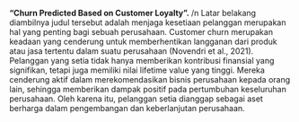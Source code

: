 **“Churn Predicted Based on Customer Loyalty”.** /n
Latar belakang diambilnya judul tersebut adalah menjaga kesetiaan pelanggan merupakan hal yang penting bagi sebuah perusahaan. Customer churn merupakan keadaan yang cenderung untuk memberhentikan langganan dari produk atau jasa tertentu dalam suatu perusahaan (Novendri et al., 2021). Pelanggan yang setia tidak hanya memberikan kontribusi finansial yang signifikan, tetapi juga memiliki nilai lifetime value yang tinggi. Mereka cenderung aktif dalam merekomendasikan bisnis perusahaan kepada orang lain, sehingga memberikan dampak positif pada pertumbuhan keseluruhan perusahaan. Oleh karena itu, pelanggan setia dianggap sebagai aset berharga dalam pengembangan dan keberlanjutan perusahaan.
